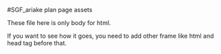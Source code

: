 #SGF_ariake plan page assets

These file here is only body for html.

If you want to see how it goes, you need to add other frame like html and head tag before that.
